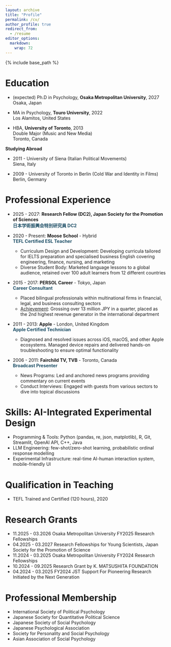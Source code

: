 ```yaml
---
layout: archive
title: "Profile"
permalink: /cv/
author_profile: true
redirect_from:
  - /resume
editor_options: 
  markdown: 
    wrap: 72
---
```


{% include base_path %}

<!-- [Download CV here](https://cleone.github.io/files/cv.pdf) -->

# Education

-   (expected) Ph.D in Psychology, **Osaka Metropolitan University**, 2027\
    Osaka, Japan

-   MA in Psychology, **Touro University**, 2022\
    Los Alamitos, United States

-   HBA, **University of Toronto**, 2013\
    Double Major (Music and New Media)\
    Toronto, Canada

**Studying Abroad**
-   2011 - University of Siena (Italian Political Movements)\
    Siena, Italy

-   2009 - University of Toronto in Berlin (Cold War and Identity in Films)\
    Berlin, Germany

# Professional Experience

-   2025 - 2027: **Research Fellow (DC2), Japan Society for the Promotion of Sciences**  
        <span style="color: #1e4f66;">**日本学術振興会特別研究員 DC2**</span>

-   2020 - Present: **Moose School** - Hybrid  
        <span style="color: #1e4f66;">**TEFL Certified ESL Teacher**</span>
    -   Curriculum Design and Development: Developing curricula tailored for IELTS preparation and specialised business English covering engineering, finance, nursing, and marketing
    -   Diverse Student Body: Marketed language lessons to a global
        audience, retained over 100 adult learners from 12 different
        countries

-   2015 - 2017: **PERSOL Career** - Tokyo, Japan  
        <span style="color: #1e4f66;">**Career Consultant**</span>
    -   Placed bilingual professionals within multinational firms in
        financial, legal, and business consulting sectors
    -   <u>Achievement</u>: Grossing over 13 million JPY in a quarter,
        placed as the 2nd highest revenue generator in the international
        department

-   2011 - 2013: **Apple** - London, United Kingdom  
        <span style="color: #1e4f66;">**Apple Certified Technician**</span>
    -   Diagnosed and resolved issues across iOS, macOS, and other Apple ecosystems. Managed device repairs and delivered hands-on troubleshooting to ensure optimal functionality

-   2006 - 2011: **Fairchild TV, TVB** - Toronto, Canada  
        <span style="color: #1e4f66;">**Broadcast Presenter**</span>
    -   News Programs: Led and anchored news programs providing commentary on current events
    -   Conduct Interviews: Engaged with guests from various sectors to
        dive into topical discussions

# Skills: AI-Integrated Experimental Design

-   Programming & Tools: Python (pandas, re, json, matplotlib), R, Git, Streamlit, OpenAI API, C++, Java
-   LLM Engineering: few-shot/zero-shot learning, probabilistic ordinal response modelling
-   Experimental Infrastructure: real-time AI-human interaction system, mobile-friendly UI

# Qualification in Teaching
-   TEFL Trained and Certified (120 hours), 2020

<!-- # Publications

<ul>{% for post in site.publications reversed %} {% include
archive-single-cv.html %} {% endfor %}</ul>

# Presentations

<ul>{% for post in site.talks reversed %} {% include
archive-single-talk-cv.html %} {% endfor %}</ul> -->

# Research Grants

-   11.2025 - 03.2026 Osaka Metropolitan University FY2025 Research Fellowships
-   04.2025 - 03.2027 Research Fellowships for Young Scientists, Japan Society for the Promotion of Science
-   11.2024 - 03.2025 Osaka Metropolitan University FY2024 Research Fellowships
-   10.2024 - 09.2025 Research Grant by K. MATSUSHITA FOUNDATION
-   04.2024 - 03.2025 FY2024 JST Support For Pioneering Research Initiated by the Next Generation

# Professional Membership

-   International Society of Political Psychology
-   Japanese Society for Quantitative Political Science
-   Japanese Society of Social Psychology
-   Japanese Psychological Association
-   Society for Personality and Social Psychology
-   Asian Association of Social Psychology

<!--
Teaching
======
  <ul>{% for post in site.teaching reversed %}
    {% include archive-single-cv.html %}
  {% endfor %}</ul>
  
Service and leadership
======
* Currently signed in to 43 different slack teams
-->

